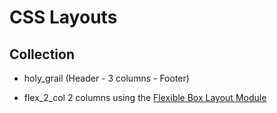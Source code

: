 # CSS Layouts

## Collection

* holy_grail (Header - 3 columns - Footer)

* flex_2_col 2 columns using the 
[Flexible Box Layout Module](http://www.w3.org/TR/css3-flexbox/)